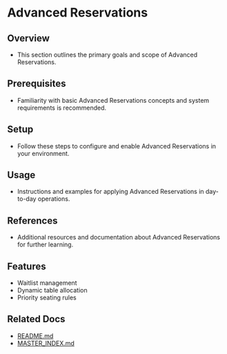 # Advanced Reservations

## Overview
- This section outlines the primary goals and scope of Advanced Reservations.

## Prerequisites
- Familiarity with basic Advanced Reservations concepts and system requirements is recommended.

## Setup
- Follow these steps to configure and enable Advanced Reservations in your environment.

## Usage
- Instructions and examples for applying Advanced Reservations in day-to-day operations.

## References
- Additional resources and documentation about Advanced Reservations for further learning.


## Features
- Waitlist management
- Dynamic table allocation
- Priority seating rules

## Related Docs
- [README.md](README.md)
- [MASTER_INDEX.md](MASTER_INDEX.md)

